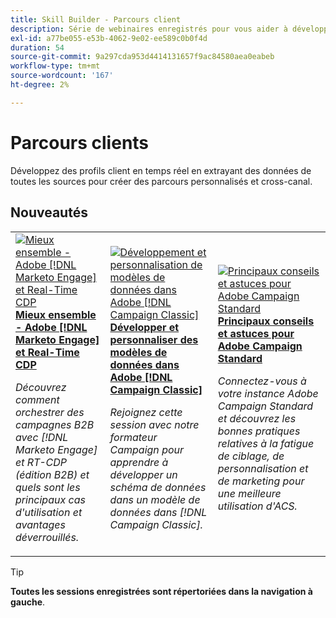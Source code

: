 ```yaml
---
title: Skill Builder - Parcours client
description: Série de webinaires enregistrés pour vous aider à développer des profils client en temps réel en extrayant des données de toutes les sources pour créer des parcours personnalisés sur plusieurs canaux.
exl-id: a77be055-e53b-4062-9e02-ee589c0b0f4d
duration: 54
source-git-commit: 9a297cda953d4414131657f9ac84580aea0eabeb
workflow-type: tm+mt
source-wordcount: '167'
ht-degree: 2%

---
```


# Parcours clients

Développez des profils client en temps réel en extrayant des données de toutes les sources pour créer des parcours personnalisés et cross-canal.

## Nouveautés

<table>
<tr>
  <td>
    <a href="https://experienceleague.adobe.com/docs/skill-builder-events/skill-builder/customer-journeys/2022/b2b-campaigns.html?lang=fr">
      <img alt="Mieux ensemble - Adobe [!DNL Marketo Engage] et Real-Time CDP" src="assets/343824.jpeg" />
    </a>
     <div>
      <a href="https://experienceleague.adobe.com/docs/skill-builder-events/skill-builder/customer-journeys/2022/b2b-campaigns.html?lang=fr">
        <strong>Mieux ensemble - Adobe [!DNL Marketo Engage] et Real-Time CDP</strong>
      </a>
    </div>
    <p>
    <em>Découvrez comment orchestrer des campagnes B2B avec [!DNL Marketo Engage] et RT-CDP (édition B2B) et quels sont les principaux cas d'utilisation et avantages déverrouillés.</em>
    <p>
  </td>
  <td>
    <a href="https://experienceleague.adobe.com/docs/skill-builder-events/skill-builder/customer-journeys/2022/data-models.html?lang=fr">
      <img alt="Développement et personnalisation de modèles de données dans Adobe [!DNL Campaign Classic]" src="assets/343829.jpeg" />
    </a>
     <div>
      <a href="https://experienceleague.adobe.com/docs/skill-builder-events/skill-builder/customer-journeys/2022/data-models.html?lang=fr">
        <strong> Développer et personnaliser des modèles de données dans Adobe [!DNL Campaign Classic]</strong>
      </a>
    </div>
    <p>
    <em>Rejoignez cette session avec notre formateur Campaign pour apprendre à développer un schéma de données dans un modèle de données dans [!DNL Campaign Classic].</em>
    <p>
  </td>  
  <td>
    <a href="https://experienceleague.adobe.com/docs/skill-builder-events/skill-builder/customer-journeys/2022/tips-and-tricks.html?lang=fr">
      <img alt="Principaux conseils et astuces pour Adobe Campaign Standard" src="https://video.tv.adobe.com/v/343828?format=jpeg" />
    </a>
     <div>
      <a href="https://experienceleague.adobe.com/docs/skill-builder-events/skill-builder/customer-journeys/2022/tips-and-tricks.html?lang=fr">
        <strong> Principaux conseils et astuces pour Adobe Campaign Standard</strong>
      </a>
    </div>
    <p>
    <em>Connectez-vous à votre instance Adobe Campaign Standard et découvrez les bonnes pratiques relatives à la fatigue de ciblage, de personnalisation et de marketing pour une meilleure utilisation d'ACS.</em>
    <p>
  </td>
</tr>
</table>

>[!TIP]
>
>**Toutes les sessions enregistrées sont répertoriées dans la navigation à gauche**.
